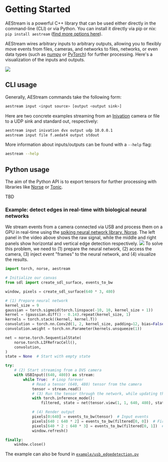 # Getting Started

AEStream is a powerful C++ library that can be used either directly in the command-line (CLI) or via Python.
You can install it directly via pip or nix: `pip install aestream` ([find more options here](https://aestream.github.io/aestream/install.html)).


AEStream wires arbitrary inputs to arbitrary outputs, allowing you to flexibly move events from files, cameras, and networks to files, networks, or even data types (such as [numpy](https://numpy.org) or [PyTorch](https://pytorch.com)) for further processing.
Here's a visualization of the inputs and outputs.

<img src="https://jegp.github.io/aestream-paper/2212_aestream.svg" />

## CLI usage
Generally, AEStream commands take the following form:
```bash
aestream input <input source> [output <output sink>]
```

Here are two concrete examples streaming from an [Inivation](https://inivation.com) camera or file to a UDP sink and standard out, respectively:
```bash
aestream input inivation dvx output udp 10.0.0.1
aestream input file f.aedat4 output stdout 
```

More information about inputs/outputs can be found with a `--help` flag:
```bash
aestream --help
```

## Python usage

The aim of the Python API is to export tensors for further processing with libraries like [Norse](https://github.com/norse/norse) or [Tonic](https://github.com/neuromorphs/tonic).

TBD

### Example: detect edges in real-time with biological neural networks
We stream events from a camera connected via USB and process them on a GPU in real-time using the [spiking neural network library, Norse](https://github.com/norse/norse).
The left panel in the video above shows the raw signal, while the middle and right panels show horizontal and vertical edge detection respectively.
![](https://github.com/aestream/aestream/raw/main/example/usb_edgedetection.gif)
To solve this problem, we need to (1) prepare the neural network, (2) access the camera, (3) inject event "frames" to the neural network, and (4) visualize the results.

```python
import torch, norse, aestream

# Initialize our canvas
from sdl import create_sdl_surface, events_to_bw

window, pixels = create_sdl_surface(640 * 3, 480)

# (1) Prepare neural network
kernel_size = 9
gaussian = torch.sigmoid(torch.linspace(-10, 10, kernel_size + 1))
kernel = (gaussian.diff() - 0.14).repeat(kernel_size, 1)
kernels = torch.stack((kernel, kernel.T))
convolution = torch.nn.Conv2d(1, 2, kernel_size, padding=12, bias=False, dilation=3)
convolution.weight = torch.nn.Parameter(kernels.unsqueeze(1))

net = norse.torch.SequentialState(
    norse.torch.LIFRefracCell(),
    convolution,
)
state = None  # Start with empty state

try:
    # (2) Start streaming from a DVS camera
    with USBInput((640, 480)) as stream:
        while True:  # Loop forever
            # Read a tensor (640, 480) tensor from the camera
            tensor = stream.read()
            # (3) Run the tensor through the network, while updating the state
            with torch.inference_mode():
                filtered, state = net(tensor.view(1, 1, 640, 480), state)

            # (4) Render output
            pixels[0:640] = events_to_bw(tensor)  # Input events
            pixels[640 : 640 * 2] = events_to_bw(filtered[0, 0])  # First channel
            pixels[640 * 2 : 640 * 3] = events_to_bw(filtered[0, 1])  # Second channel
            window.refresh()

finally:
    window.close()
```
The example can also be found in [`example/usb_edgedetection.py`](https://github.com/aestream/aestream/blob/main/example/usb_edgedetection.py)
